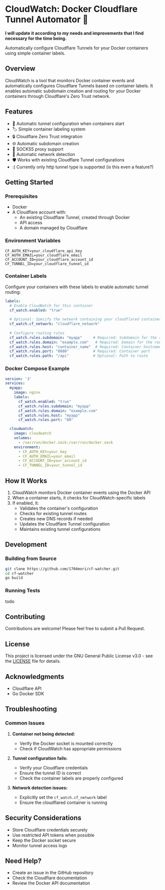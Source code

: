 # CloudWatch: Docker Cloudflare Tunnel Automator 🚀

**I will update it according to my needs and improvements that I find necessary for the time being.**

Automatically configure Cloudflare Tunnels for your Docker containers using simple container labels.

## Overview

CloudWatch is a tool that monitors Docker container events and automatically configures Cloudflare Tunnels based on container labels. It enables automatic subdomain creation and routing for your Docker containers through Cloudflare's Zero Trust network.

## Features

- 🔄 Automatic tunnel configuration when containers start
- 🏷️ Simple container labeling system
- 🔒 Cloudflare Zero Trust integration
- 🌐 Automatic subdomain creation
- 🔌 SOCKS5 proxy support
- 🚦 Automatic network detection
- 🛡️ Works with existing Cloudflare Tunnel configurations
- :( Currently only http tunnel type is supported (is this even a feature?)

## Getting Started

### Prerequisites

- Docker
- A Cloudflare account with:
  - An existing Cloudflare Tunnel, created through Docker
  - API access
  - A domain managed by Cloudflare

### Environment Variables

```env
CF_AUTH_KEY=your_cloudflare_api_key
CF_AUTH_EMAIL=your_cloudflare_email
CF_ACCOUNT_ID=your_cloudflare_account_id
CF_TUNNEL_ID=your_cloudflare_tunnel_id
```

### Container Labels

Configure your containers with these labels to enable automatic tunnel routing:

```yaml
labels:
  # Enable CloudWatch for this container
  cf_watch.enabled: "true"
  
  # Optional: Specify the network containing your cloudflared container (if not specified it will try to find cloudflared container's network)
  cf_watch.cf_network: "cloudflare_network"
  
  # Configure routing rules
  cf_watch.rules.subdomain: "myapp"     # Required: Subdomain for the route
  cf_watch.rules.domain: "example.com"   # Required: Domain for the route
  cf_watch.rules.host: "container_name"  # Required: Container hostname/IP
  cf_watch.rules.port: "8080"           # Required: Container port
  cf_watch.rules.path: "/api"           # Optional: Path to route
```

### Docker Compose Example

```yaml
version: '3'
services:
  myapp:
    image: nginx
    labels:
      cf_watch.enabled: "true"
      cf_watch.rules.subdomain: "myapp"
      cf_watch.rules.domain: "example.com"
      cf_watch.rules.host: "myapp"
      cf_watch.rules.port: "80"

  cloudwatch:
    image: cloudwatch
    volumes:
      - /var/run/docker.sock:/var/run/docker.sock
    environment:
      - CF_AUTH_KEY=your_key
      - CF_AUTH_EMAIL=your_email
      - CF_ACCOUNT_ID=your_account_id
      - CF_TUNNEL_ID=your_tunnel_id
```

## How It Works

1. CloudWatch monitors Docker container events using the Docker API
2. When a container starts, it checks for CloudWatch-specific labels
3. If enabled, it:
   - Validates the container's configuration
   - Checks for existing tunnel routes
   - Creates new DNS records if needed
   - Updates the Cloudflare Tunnel configuration
   - Maintains existing tunnel configurations

## Development

### Building from Source

```bash
git clone https://github.com/1704mori/cf-watcher.git
cd cf-watcher
go build
```

### Running Tests
todo

## Contributing

Contributions are welcome! Please feel free to submit a Pull Request.

## License

This project is licensed under the GNU General Public License v3.0 - see the [LICENSE](LICENSE) file for details.

## Acknowledgments

- Cloudflare API
- Go Docker SDK

## Troubleshooting

### Common Issues

1. **Container not being detected:**
   - Verify the Docker socket is mounted correctly
   - Check if CloudWatch has appropriate permissions

2. **Tunnel configuration fails:**
   - Verify your Cloudflare credentials
   - Ensure the tunnel ID is correct
   - Check the container labels are properly configured

3. **Network detection issues:**
   - Explicitly set the `cf_watch.cf_network` label
   - Ensure the cloudflared container is running

## Security Considerations

- Store Cloudflare credentials securely
- Use restricted API tokens when possible
- Keep the Docker socket secure
- Monitor tunnel access logs

## Need Help?

- Create an issue in the GitHub repository
- Check the Cloudflare documentation
- Review the Docker API documentation
